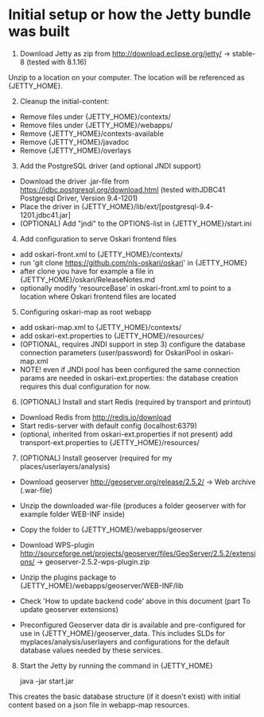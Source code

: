 
# Initial setup or how the Jetty bundle was built

1) Download Jetty as zip from http://download.eclipse.org/jetty/ -> stable-8 (tested with 8.1.16)

Unzip to a location on your computer. The location will be referenced as {JETTY_HOME}.

2) Cleanup the initial-content:

- Remove files under {JETTY_HOME}/contexts/
- Remove files under {JETTY_HOME}/webapps/
- Remove {JETTY_HOME}/contexts-available
- Remove {JETTY_HOME}/javadoc
- Remove {JETTY_HOME}/overlays

3) Add the PostgreSQL driver (and optional JNDI support)

- Download the driver .jar-file from https://jdbc.postgresql.org/download.html (tested withJDBC41 Postgresql Driver, Version 9.4-1201)
- Place the driver in {JETTY_HOME}/lib/ext/[postgresql-9.4-1201.jdbc41.jar]
- (OPTIONAL) Add "jndi" to the OPTIONS-list in {JETTY_HOME}/start.ini

4) Add configuration to serve Oskari frontend files

- add oskari-front.xml to {JETTY_HOME}/contexts/
- run 'git clone https://github.com/nls-oskari/oskari' in {JETTY_HOME}
- after clone you have for example a file in {JETTY_HOME}/oskari/ReleaseNotes.md
- optionally modify 'resourceBase' in oskari-front.xml to point to a location where Oskari frontend files are located

5) Configuring oskari-map as root webapp

- add oskari-map.xml to {JETTY_HOME}/contexts/
- add oskari-ext.properties to {JETTY_HOME}/resources/
- (OPTIONAL, requires JNDI support in step 3) configure the database connection parameters (user/password) for OskariPool in oskari-map.xml
- NOTE! even if JNDI pool has been configured the same connection params are needed in oskari-ext.properties: the database creation requires this dual configuration for now.

6) (OPTIONAL) Install and start Redis (required by transport and printout)

- Download Redis from http://redis.io/download
- Start redis-server with default config (localhost:6379)
- (optional, inherited from oskari-ext.properties if not present) add transport-ext.properties to {JETTY_HOME}/resources/

7) (OPTIONAL) Install geoserver (required for my places/userlayers/analysis)

- Download geoserver http://geoserver.org/release/2.5.2/ -> Web archive (.war-file)
- Unzip the downloaded war-file (produces a folder geoserver with for example folder WEB-INF inside)
- Copy the folder to {JETTY_HOME}/webapps/geoserver

- Download WPS-plugin http://sourceforge.net/projects/geoserver/files/GeoServer/2.5.2/extensions/ -> geoserver-2.5.2-wps-plugin.zip
- Unzip the plugins package to {JETTY_HOME}/webapps/geoserver/WEB-INF/lib

- Check 'How to update backend code' above in this document (part To update geoserver extensions)

- Preconfigured Geoserver data dir is available and pre-configured for use in {JETTY_HOME}/geoserver_data. This includes SLDs for myplaces/analysis/userlayers and configurations for the default database values needed by these services.

8) Start the Jetty by running the command in {JETTY_HOME}

	java -jar start.jar

This creates the basic database structure (if it doesn't exist) with initial content based on a json file in webapp-map resources.
